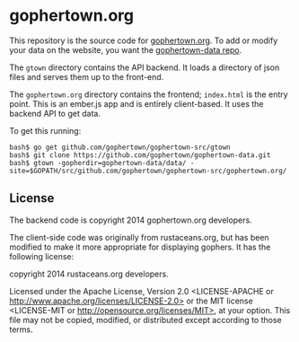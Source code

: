 gophertown.org
==============

This repository is the source code for
[gophertown.org](http://gophertown.org). To add or modify your data on the
website, you want the [gophertown-data repo](https://github.com/gophertown/gophertown-data).

The `gtown` directory contains the API backend.  It loads a directory of json
files and serves them up to the front-end.

The `gophertown.org` directory contains the frontend; `index.html` is the entry
point. This is an ember.js app and is entirely client-based. It uses the
backend API to get data.

To get this running:

```
bash$ go get github.com/gophertown/gophertown-src/gtown
bash$ git clone https://github.com/gophertown/gophertown-data.git
bash$ gtown -gopherdir=gophertown-data/data/ -site=$GOPATH/src/github.com/gophertown/gophertown-src/gophertown.org/
```

## License

The backend code is copyright 2014 gophertown.org developers.

The client-side code was originally from rustaceans.org, but has been modified
to make it more appropriate for displaying gophers.  It has the following
license:

copyright 2014 rustaceans.org developers.

Licensed under the Apache License, Version 2.0 <LICENSE-APACHE or
http://www.apache.org/licenses/LICENSE-2.0> or the MIT license
<LICENSE-MIT or http://opensource.org/licenses/MIT>, at your
option. This file may not be copied, modified, or distributed
except according to those terms.
